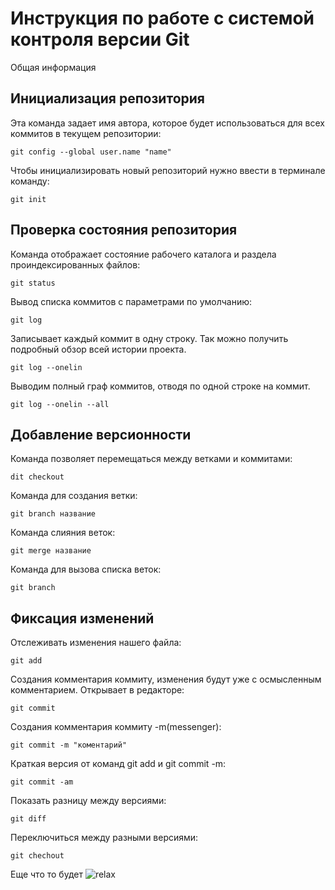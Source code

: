 # **Инструкция по работе с системой контроля версии Git**

Общая информация

## Инициализация репозитория

Эта команда задает имя автора, которое будет использоваться для всех коммитов в текущем репозитории:

    git config --global user.name "name"
Чтобы инициализировать новый репозиторий нужно ввести в терминале команду:

    git init


## Проверка состояния репозитория

Команда отображает состояние рабочего каталога и раздела проиндексированных файлов:

    git status
Вывод списка коммитов с параметрами по умолчанию:

    git log
Записывает каждый коммит в одну строку. Так можно получить подробный обзор всей истории проекта.

    git log --onelin
Выводим полный граф коммитов, отводя по одной строке на коммит.

    git log --onelin --all
## Добавление версионности
Команда позволяет перемещаться между ветками и коммитами:

    dit checkout
Команда для создания ветки:

    git branch название
Команда слияния веток:

    git merge название
Команда для вызова списка веток:

    git branch

## Фиксация изменений
Отслеживать изменения нашего файла:

    git add
Cоздания комментария коммиту, изменения будут уже с осмысленным комментарием. Открывает в редакторе:

    git commit

Cоздания комментария коммиту -m(messenger):

    git commit -m "коментарий"
Краткая версия от команд git add и git commit -m:

    git commit -am

Показать разницу между версиями:

    git diff
Переключиться между разными версиями:

    git chechout

Еще что то будет
![relax](fot.jpg)